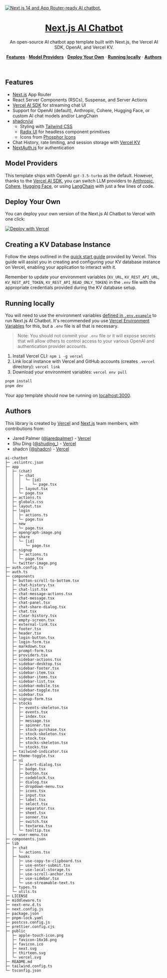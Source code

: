 <a href="https://chat.vercel.ai/">
  <img alt="Next.js 14 and App Router-ready AI chatbot." src="https://chat.vercel.ai/opengraph-image.png">
  <h1 align="center">Next.js AI Chatbot</h1>
</a>

<p align="center">
  An open-source AI chatbot app template built with Next.js, the Vercel AI SDK, OpenAI, and Vercel KV.
</p>

<p align="center">
  <a href="#features"><strong>Features</strong></a> ·
  <a href="#model-providers"><strong>Model Providers</strong></a> ·
  <a href="#deploy-your-own"><strong>Deploy Your Own</strong></a> ·
  <a href="#running-locally"><strong>Running locally</strong></a> ·
  <a href="#authors"><strong>Authors</strong></a>
</p>
<br/>

## Features

- [Next.js](https://nextjs.org) App Router
- React Server Components (RSCs), Suspense, and Server Actions
- [Vercel AI SDK](https://sdk.vercel.ai/docs) for streaming chat UI
- Support for OpenAI (default), Anthropic, Cohere, Hugging Face, or custom AI chat models and/or LangChain
- [shadcn/ui](https://ui.shadcn.com)
  - Styling with [Tailwind CSS](https://tailwindcss.com)
  - [Radix UI](https://radix-ui.com) for headless component primitives
  - Icons from [Phosphor Icons](https://phosphoricons.com)
- Chat History, rate limiting, and session storage with [Vercel KV](https://vercel.com/storage/kv)
- [NextAuth.js](https://github.com/nextauthjs/next-auth) for authentication

## Model Providers

This template ships with OpenAI `gpt-3.5-turbo` as the default. However, thanks to the [Vercel AI SDK](https://sdk.vercel.ai/docs), you can switch LLM providers to [Anthropic](https://anthropic.com), [Cohere](https://cohere.com/), [Hugging Face](https://huggingface.co), or using [LangChain](https://js.langchain.com) with just a few lines of code.

## Deploy Your Own

You can deploy your own version of the Next.js AI Chatbot to Vercel with one click:

[![Deploy with Vercel](https://vercel.com/button)](https://vercel.com/new/clone?demo-title=Next.js+Chat&demo-description=A+full-featured%2C+hackable+Next.js+AI+chatbot+built+by+Vercel+Labs&demo-url=https%3A%2F%2Fchat.vercel.ai%2F&demo-image=%2F%2Fimages.ctfassets.net%2Fe5382hct74si%2F4aVPvWuTmBvzM5cEdRdqeW%2F4234f9baf160f68ffb385a43c3527645%2FCleanShot_2023-06-16_at_17.09.21.png&project-name=Next.js+Chat&repository-name=nextjs-chat&repository-url=https%3A%2F%2Fgithub.com%2Fvercel-labs%2Fai-chatbot&from=templates&skippable-integrations=1&env=OPENAI_API_KEY%2CAUTH_SECRET&envDescription=How+to+get+these+env+vars&envLink=https%3A%2F%2Fgithub.com%2Fvercel-labs%2Fai-chatbot%2Fblob%2Fmain%2F.env.example&teamCreateStatus=hidden&stores=[{"type":"kv"}])

## Creating a KV Database Instance

Follow the steps outlined in the [quick start guide](https://vercel.com/docs/storage/vercel-kv/quickstart#create-a-kv-database) provided by Vercel. This guide will assist you in creating and configuring your KV database instance on Vercel, enabling your application to interact with it.

Remember to update your environment variables (`KV_URL`, `KV_REST_API_URL`, `KV_REST_API_TOKEN`, `KV_REST_API_READ_ONLY_TOKEN`) in the `.env` file with the appropriate credentials provided during the KV database setup.

## Running locally

You will need to use the environment variables [defined in `.env.example`](.env.example) to run Next.js AI Chatbot. It's recommended you use [Vercel Environment Variables](https://vercel.com/docs/projects/environment-variables) for this, but a `.env` file is all that is necessary.

> Note: You should not commit your `.env` file or it will expose secrets that will allow others to control access to your various OpenAI and authentication provider accounts.

1. Install Vercel CLI: `npm i -g vercel`
2. Link local instance with Vercel and GitHub accounts (creates `.vercel` directory): `vercel link`
3. Download your environment variables: `vercel env pull`

```bash
pnpm install
pnpm dev
```

Your app template should now be running on [localhost:3000](http://localhost:3000/).

## Authors

This library is created by [Vercel](https://vercel.com) and [Next.js](https://nextjs.org) team members, with contributions from:

- Jared Palmer ([@jaredpalmer](https://twitter.com/jaredpalmer)) - [Vercel](https://vercel.com)
- Shu Ding ([@shuding\_](https://twitter.com/shuding_)) - [Vercel](https://vercel.com)
- shadcn ([@shadcn](https://twitter.com/shadcn)) - [Vercel](https://vercel.com)

```
ai-chatbot
├─ .eslintrc.json
├─ app
│  ├─ (chat)
│  │  ├─ chat
│  │  │  └─ [id]
│  │  │     └─ page.tsx
│  │  ├─ layout.tsx
│  │  └─ page.tsx
│  ├─ actions.ts
│  ├─ globals.css
│  ├─ layout.tsx
│  ├─ login
│  │  ├─ actions.ts
│  │  └─ page.tsx
│  ├─ new
│  │  └─ page.tsx
│  ├─ opengraph-image.png
│  ├─ share
│  │  └─ [id]
│  │     └─ page.tsx
│  ├─ signup
│  │  ├─ actions.ts
│  │  └─ page.tsx
│  └─ twitter-image.png
├─ auth.config.ts
├─ auth.ts
├─ components
│  ├─ button-scroll-to-bottom.tsx
│  ├─ chat-history.tsx
│  ├─ chat-list.tsx
│  ├─ chat-message-actions.tsx
│  ├─ chat-message.tsx
│  ├─ chat-panel.tsx
│  ├─ chat-share-dialog.tsx
│  ├─ chat.tsx
│  ├─ clear-history.tsx
│  ├─ empty-screen.tsx
│  ├─ external-link.tsx
│  ├─ footer.tsx
│  ├─ header.tsx
│  ├─ login-button.tsx
│  ├─ login-form.tsx
│  ├─ markdown.tsx
│  ├─ prompt-form.tsx
│  ├─ providers.tsx
│  ├─ sidebar-actions.tsx
│  ├─ sidebar-desktop.tsx
│  ├─ sidebar-footer.tsx
│  ├─ sidebar-item.tsx
│  ├─ sidebar-items.tsx
│  ├─ sidebar-list.tsx
│  ├─ sidebar-mobile.tsx
│  ├─ sidebar-toggle.tsx
│  ├─ sidebar.tsx
│  ├─ signup-form.tsx
│  ├─ stocks
│  │  ├─ events-skeleton.tsx
│  │  ├─ events.tsx
│  │  ├─ index.tsx
│  │  ├─ message.tsx
│  │  ├─ spinner.tsx
│  │  ├─ stock-purchase.tsx
│  │  ├─ stock-skeleton.tsx
│  │  ├─ stock.tsx
│  │  ├─ stocks-skeleton.tsx
│  │  └─ stocks.tsx
│  ├─ tailwind-indicator.tsx
│  ├─ theme-toggle.tsx
│  ├─ ui
│  │  ├─ alert-dialog.tsx
│  │  ├─ badge.tsx
│  │  ├─ button.tsx
│  │  ├─ codeblock.tsx
│  │  ├─ dialog.tsx
│  │  ├─ dropdown-menu.tsx
│  │  ├─ icons.tsx
│  │  ├─ input.tsx
│  │  ├─ label.tsx
│  │  ├─ select.tsx
│  │  ├─ separator.tsx
│  │  ├─ sheet.tsx
│  │  ├─ sonner.tsx
│  │  ├─ switch.tsx
│  │  ├─ textarea.tsx
│  │  └─ tooltip.tsx
│  └─ user-menu.tsx
├─ components.json
├─ lib
│  ├─ chat
│  │  └─ actions.tsx
│  ├─ hooks
│  │  ├─ use-copy-to-clipboard.tsx
│  │  ├─ use-enter-submit.tsx
│  │  ├─ use-local-storage.ts
│  │  ├─ use-scroll-anchor.tsx
│  │  ├─ use-sidebar.tsx
│  │  └─ use-streamable-text.ts
│  ├─ types.ts
│  └─ utils.ts
├─ LICENSE
├─ middleware.ts
├─ next-env.d.ts
├─ next.config.js
├─ package.json
├─ pnpm-lock.yaml
├─ postcss.config.js
├─ prettier.config.cjs
├─ public
│  ├─ apple-touch-icon.png
│  ├─ favicon-16x16.png
│  ├─ favicon.ico
│  ├─ next.svg
│  ├─ thirteen.svg
│  └─ vercel.svg
├─ README.md
├─ tailwind.config.ts
└─ tsconfig.json

```